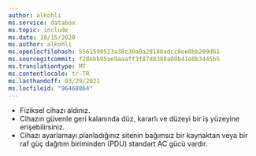```yaml
---
author: alkohli
ms.service: databox
ms.topic: include
ms.date: 10/15/2020
ms.author: alkohli
ms.openlocfilehash: 5561590523a38c30a0a28180adcc8ee0bb209d61
ms.sourcegitcommit: f28ebb95ae9aaaff3f87d8388a09b41e0b3445b5
ms.translationtype: MT
ms.contentlocale: tr-TR
ms.lasthandoff: 03/29/2021
ms.locfileid: "96468864"
---
```

- Fiziksel cihazı aldınız. 
- Cihazın güvenle geri kalanında düz, kararlı ve düzeyi bir iş yüzeyine erişebilirsiniz. 
- Cihazı ayarlamayı planladığınız sitenin bağımsız bir kaynaktan veya bir raf güç dağıtım biriminden (PDU) standart AC gücü vardır.